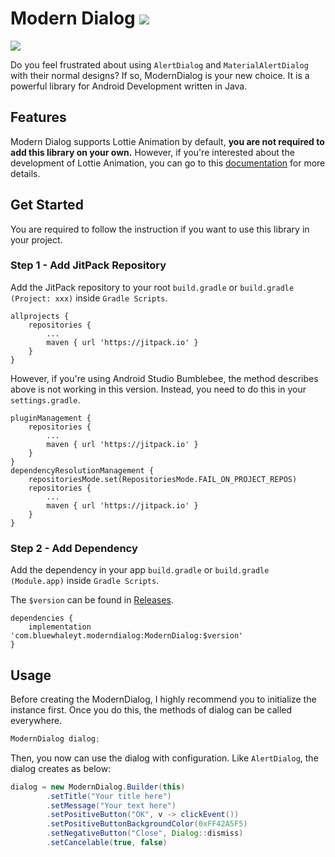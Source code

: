 # Modern Dialog [![](https://jitpack.io/v/BlueWhaleYT/ModernDialog.svg)](https://jitpack.io/#BlueWhaleYT/ModernDialog)

<img src="http://forthebadge.com/images/badges/built-for-android.svg" /><br>

Do you feel frustrated about using `AlertDialog` and `MaterialAlertDialog` with their normal designs? If so, ModernDialog is your new choice. It is a powerful library for Android Development written in Java.

## Features

Modern Dialog supports Lottie Animation by default, **you are not required to add this library on your own.** However, if you're interested about the development of Lottie Animation, you can go to this [documentation](https://github.com/airbnb/lottie-android) for more details.

## Get Started
You are required to follow the instruction if you want to use this library in your project.

### Step 1 - Add JitPack Repository
Add the JitPack repository to your root `build.gradle` or `build.gradle (Project: xxx)` inside `Gradle Scripts`.

```
allprojects {
    repositories {
        ...
        maven { url 'https://jitpack.io' }
    }
}
```
However, if you're using Android Studio Bumblebee, the method describes above is not working in this version. Instead, you need to do this in your `settings.gradle`.

```
pluginManagement {
    repositories {
        ...
        maven { url 'https://jitpack.io' }
    }
}
dependencyResolutionManagement {
    repositoriesMode.set(RepositoriesMode.FAIL_ON_PROJECT_REPOS)
    repositories {
        ...
        maven { url 'https://jitpack.io' }
    }
}
```

### Step 2 - Add Dependency

Add the dependency in your app `build.gradle` or `build.gradle (Module.app)` inside `Gradle Scripts`.

The `$version` can be found in [Releases]().

```
dependencies {
    implementation 'com.bluewhaleyt.moderndialog:ModernDialog:$version'
}
```

## Usage

Before creating the ModernDialog, I highly recommend you to initialize the instance first. Once you do this, the methods of dialog can be called everywhere.

```java
ModernDialog dialog;
```

Then, you now can use the dialog with configuration. Like `AlertDialog`, the dialog creates as below:

```java
dialog = new ModernDialog.Builder(this)
        .setTitle("Your title here")
        .setMessage("Your text here")
        .setPositiveButton("OK", v -> clickEvent())
        .setPositiveButtonBackgroundColor(0xFF42A5F5)
        .setNegativeButton("Close", Dialog::dismiss)
        .setCancelable(true, false)
```